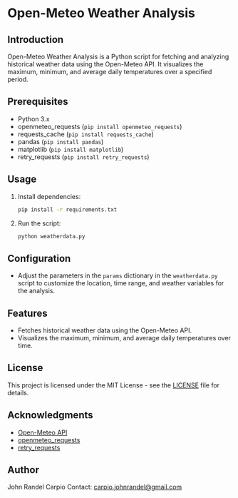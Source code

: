 
# Open-Meteo Weather Analysis

## Introduction
Open-Meteo Weather Analysis is a Python script for fetching and analyzing historical weather data using the Open-Meteo API. It visualizes the maximum, minimum, and average daily temperatures over a specified period.

## Prerequisites
- Python 3.x
- openmeteo_requests (`pip install openmeteo_requests`)
- requests_cache (`pip install requests_cache`)
- pandas (`pip install pandas`)
- matplotlib (`pip install matplotlib`)
- retry_requests (`pip install retry_requests`)

## Usage
1. Install dependencies:
   ```bash
   pip install -r requirements.txt
   ```

2. Run the script:
   ```bash
   python weatherdata.py
   ```

## Configuration
- Adjust the parameters in the `params` dictionary in the `weatherdata.py` script to customize the location, time range, and weather variables for the analysis.

## Features
- Fetches historical weather data using the Open-Meteo API.
- Visualizes the maximum, minimum, and average daily temperatures over time.

## License
This project is licensed under the MIT License - see the [LICENSE](LICENSE) file for details.

## Acknowledgments
- [Open-Meteo API](https://open-meteo.com/)
- [openmeteo_requests](https://github.com/MaxLascombe/openmeteo_requests)
- [retry_requests](https://github.com/maximn/retry_requests)

## Author
John Randel Carpio
Contact: carpio.johnrandel@gmail.com
